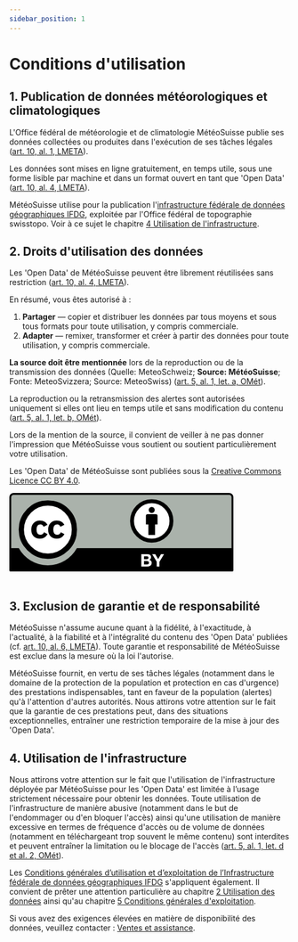 ```yaml
---
sidebar_position: 1
---
```


# Conditions d'utilisation

## 1. Publication de données météorologiques et climatologiques
L'Office fédéral de météorologie et de climatologie MétéoSuisse publie ses données collectées ou produites dans l'exécution de ses tâches légales ([art. 10, al. 1, LMETA](https://www.fedlex.admin.ch/eli/cc/2023/682/fr#art_10)).

Les données sont mises en ligne gratuitement, en temps utile, sous une forme lisible par machine et dans un format ouvert en tant que 'Open Data' ([art. 10, al. 4, LMETA](https://www.fedlex.admin.ch/eli/cc/2023/682/fr#art_10)).

MétéoSuisse utilise pour la publication l'[infrastructure fédérale de données géographiques IFDG](https://www.geo.admin.ch/fr/impressum-responsabilites-et-contacts), exploitée par l'Office fédéral de topographie swisstopo. Voir à ce sujet le chapitre [4 Utilisation de l'infrastructure](#4-utilisation-de-linfrastructure). 



## 2. Droits d'utilisation des données
Les 'Open Data' de MétéoSuisse peuvent être librement réutilisées sans restriction ([art. 10, al. 4, LMETA](https://www.fedlex.admin.ch/eli/cc/2023/682/fr#art_10)).

En résumé, vous êtes autorisé à :
1. **Partager** — copier et distribuer les données par tous moyens et sous tous formats pour toute utilisation, y compris commerciale.
2. **Adapter** — remixer, transformer et créer à partir des données pour toute utilisation, y compris commerciale.

**La source doit être mentionnée** lors de la reproduction ou de la transmission des données (Quelle: MeteoSchweiz; **Source: MétéoSuisse**; Fonte: MeteoSvizzera; Source: MeteoSwiss) ([art. 5, al. 1, let. a, OMét](https://www.fedlex.admin.ch/eli/cc/2024/452/fr#art_5)). 

La reproduction ou la retransmission des alertes sont autorisées uniquement si elles ont lieu en temps utile et sans modification du contenu ([art. 5, al. 1, let. b, OMét](https://www.fedlex.admin.ch/eli/cc/2024/452/fr#art_5)).

Lors de la mention de la source, il convient de veiller à ne pas donner l'impression que MétéoSuisse vous soutient ou soutient particulièrement votre utilisation.

Les 'Open Data' de MétéoSuisse sont publiées sous la [Creative Commons Licence CC BY 4.0](https://creativecommons.org/licenses/by/4.0/deed.fr).

![CC BY Logo](./static/docs_img/cc-by.png) <br></br>



## 3. Exclusion de garantie et de responsabilité

MétéoSuisse n'assume aucune quant à la fidélité, à l'exactitude, à l'actualité, à la fiabilité et à l'intégralité du contenu des 'Open Data' publiées (cf. [art. 10, al. 6, LMETA](https://www.fedlex.admin.ch/eli/cc/2023/682/fr#art_10)). Toute garantie et responsabilité de MétéoSuisse est exclue dans la mesure où la loi l'autorise.

MétéoSuisse fournit, en vertu de ses tâches légales (notamment dans le domaine de la protection de la population et protection en cas d'urgence) des prestations indispensables, tant en faveur de la population (alertes) qu'à l'attention d'autres autorités. Nous attirons votre attention sur le fait que la garantie de ces prestations peut, dans des situations exceptionnelles, entraîner une restriction temporaire de la mise à jour des 'Open Data'.



## 4. Utilisation de l'infrastructure
Nous attirons votre attention sur le fait que l'utilisation de l'infrastructure déployée par MétéoSuisse pour les 'Open Data' est limitée à l’usage strictement nécessaire pour obtenir les données. Toute utilisation de l'infrastructure de manière abusive (notamment dans le but de l'endommager ou d'en bloquer l'accès) ainsi qu'une utilisation de manière excessive en termes de fréquence d'accès ou de volume de données (notamment en téléchargeant trop souvent le même contenu) sont interdites et peuvent entraîner la limitation ou le blocage de l'accès ([art. 5, al. 1, let. d et al. 2, OMét](https://www.fedlex.admin.ch/eli/cc/2024/452/fr#art_5)).

Les [Conditions générales d’utilisation et d’exploitation de l’Infrastructure fédérale de données géographiques IFDG](https://www.geo.admin.ch/fr/conditions-generales-utilisation-ifdg) s'appliquent également. Il convient de prêter une attention particulière au chapitre [2 Utilisation des données](https://www.geo.admin.ch/fr/conditions-generales-utilisation-ifdg#2.-Utilisation-des-donn%C3%A9es) ainsi qu'au chapitre [5 Conditions générales d'exploitation](https://www.geo.admin.ch/fr/conditions-generales-utilisation-ifdg#5-Conditions-g%C3%A9n%C3%A9rales-d'exploitation).

Si vous avez des exigences élevées en matière de disponibilité des données, veuillez contacter : [Ventes et assistance](https://www.meteosuisse.admin.ch/portrait/contact/formulaire-de-contact.html).
